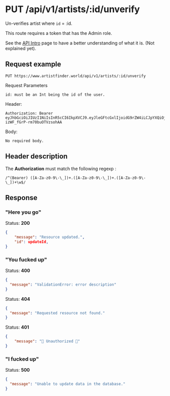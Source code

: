 # PUT /api/v1/artists/:id/unverify

Un-verifies artist where `id` = :id.

This route requires a token that has the Admin role.

See the [API Intro](https://docs.artistfinder.world/developper-docs/api) page to have a better understanding of what it is. (Not explained yet).

## Request example

```
PUT https://www.artistfinder.world/api/v1/artists/:id/unverify
```
Request Parameters
```
id: must be an Int being the id of the user.
```
Header:
```
Authorization: Bearer eyJhbGciOiJIUzI1NiIsInR5cCI6IkpXVCJ9.eyJleGFtcGxlIjoidG9rZW4iLCJpYXQiOjE1MTYyMzkwMjJ9.-1cuKLqVgi9GBF3Si-izWF_fGrP-rm70buOTVzsohAA
```
Body:
```
No required body.
```

## Header description

The **Authorization** must match the following regexp :
```regexp
/^(Bearer) ([A-Za-z0-9\-\_])+.([A-Za-z0-9\-\_])+.([A-Za-z0-9\-\_])+\w$/
```

## Response

### "Here you go"

Status: **200**
```json
{
    "message": "Resource updated.",
    "id": updateId,
}
```

### "You fucked up"

Status: **400**
```json
{
  "message": "ValidationError: error description"
}
```
Status: **404**
```json
{
  "message": "Requested resource not found."
}
```
Status: **401**
```json
{
	"message": "🚫 Unauthorized 🚫"
}
```

### "I fucked up"

Status: **500**
```json
{
  "message": "Unable to update data in the database."
}
```